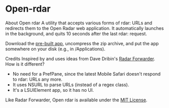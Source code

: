 Open-rdar
=========

About Open rdar
A utility that accepts various forms of rdar: URLs and redirects them to the Open Radar web application. It automatically launches in the background, and quits 10 seconds after the last rdar: request.

Download the [pre-built app](https://github.com/kolpanic/Open-rdar/releases/1.0/1101/open.rdar.zip), uncompress the zip archive, and put the app somewhere on your disk (e.g., in /Applications).

Credits
Inspired by and uses ideas from Dave Dribin's [Radar Forwarder](http://www.dribin.org/dave/software/#radarforwarder). How is it different?

* No need for a PrefPane, since the latest Mobile Safari doesn't respond to rdar: URLs any more.
* It uses NSURL to parse URLs (instead of a regex class).
* It's a LSUIElement app, so it has no UI.

Like Radar Forwarder, Open rdar is available under the [MIT License](http://www.opensource.org/licenses/mit-license.php).
